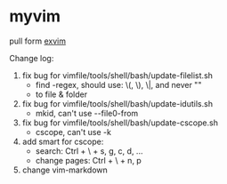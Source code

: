 # myvim

pull form [exvim](http://exvim.github.io/)

Change log:

1. fix bug for vimfile/tools/shell/bash/update-filelist.sh
    * find -regex, should use: \\(, \\), \\|, and never ""
    * to file & folder
1. fix bug for vimfile/tools/shell/bash/update-idutils.sh
    * mkid, can't use --file0-from
1. fix bug for vimfile/tools/shell/bash/update-cscope.sh
    * cscope, can't use -k
1. add smart for cscope:
    * search: Ctrl + \ + s, g, c, d, ...
    * change pages: Ctrl + \ + n, p
1. change vim-markdown
